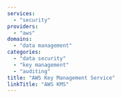 ```yaml
---
services:
  - "security"
providers:
  - "aws"
domains:
  - "data management"
categories:
  - "data security"
  - "key management"
  - "auditing"
title: "AWS Key Management Service"
linkTitle: "AWS KMS"
---
```

